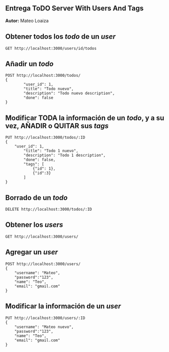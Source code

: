 ## Entrega ToDO Server With Users And Tags

**Autor:** Mateo Loaiza

## Obtener todos los _todo_ de un _user_

```
GET http://localhost:3000/users/id/todos
```

## Añadir un _todo_

```
POST http://localhost:3000/todos/
{
        "user_id": 1,
        "title": "Todo nuevo",
        "description": "Todo nuevo description",
        "done": false
}
```

## Modificar TODA la información de un _todo_, y a su vez, AÑADIR o QUITAR sus _tags_

```
PUT http://localhost:3000/todos/:ID
{
    "user_id": 1,
        "title": "Todo 1 nuevo",
        "description": "Todo 1 description",
        "done": false,
        "tags": [
            {"id": 1},
            {"id":3}
        ]
}
```

## Borrado de un _todo_

```
DELETE http://localhost:3000/todos/:ID
```

## Obtener los _users_

```
GET http://localhost:3000/users/
```

## Agregar un _user_

```
POST http://localhost:3000/users/
{
    "username": "Mateo",
    "password":"123",
    "name": "Teo",
    "email": "gmail.com"
}
```

## Modificar la información de un _user_

```
PUT http://localhost:3000/users/:ID
{
    "username": "Mateo nuevo",
    "password":"123",
    "name": "Teo",
    "email": "gmail.com"
}
```

